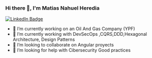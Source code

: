 ### Hi there 👋, I'm Matias Nahuel Heredia

[![LinkedIn Badge](https://img.shields.io/badge/-LinkedIn-0e76a8?style=flat-square&logo=Linkedin&logoColor=white)](https://www.linkedin.com/in/matias-nahuel-heredia-8ab35837/)

- 🔭 I’m currently working on an Oil And Gas Company (YPF)
- 🌱 I’m currently working with DevSecOps ,CQRS,DDD,Hexagonal Architecture, Design Patterns
- 👯 I’m looking to collaborate on Angular proyects
- 🤔 I’m looking for help with Cibersecurity Good practices
<!--
**matiasnahuelheredia/matiasnahuelheredia** is a ✨ _special_ ✨ repository because its `README.md` (this file) appears on your GitHub profile.

Here are some ideas to get you started:

- 🔭 I’m currently working on ...
- 🌱 I’m currently learning ...
- 👯 I’m looking to collaborate on ...
- 🤔 I’m looking for help with ...
- 💬 Ask me about ...
- 📫 How to reach me: ...
- 😄 Pronouns: ...
- ⚡ Fun fact: ...
-->
